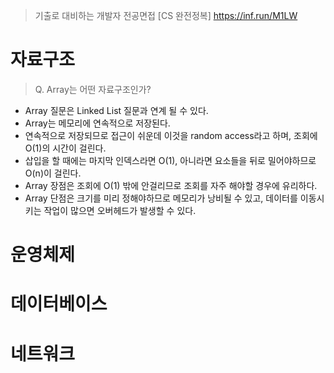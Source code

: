 > 기출로 대비하는 개발자 전공면접 [CS 완전정복]
> https://inf.run/M1LW

# 자료구조
> Q. Array는 어떤 자료구조인가?
- Array 질문은 Linked List 질문과 연계 될 수 있다.
- Array는 메모리에 연속적으로 저장된다.
- 연속적으로 저장되므로 접근이 쉬운데 이것을 random access라고 하며, 조회에 O(1)의 시간이 걸린다.
- 삽입을 할 때에는 마지막 인덱스라면 O(1), 아니라면 요소들을 뒤로 밀어야하므로 O(n)이 걸린다.
- Array 장점은 조회에 O(1) 밖에 안걸리므로 조회를 자주 해야할 경우에 유리하다.
- Array 단점은 크기를 미리 정해야하므로 메모리가 낭비될 수 있고, 데이터를 이동시키는 작업이 많으면 오버헤드가 발생할 수 있다.

# 운영체제
# 데이터베이스
# 네트워크